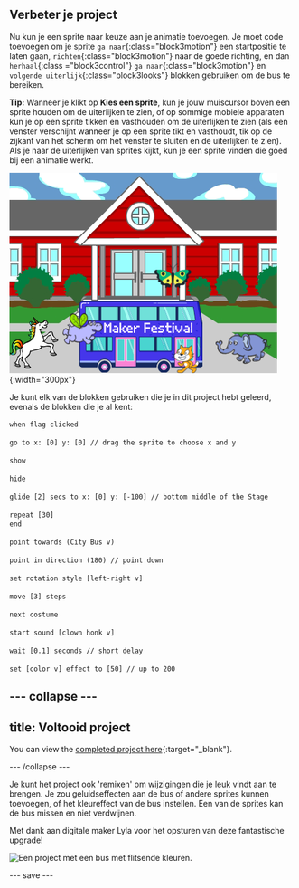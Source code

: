 ## Verbeter je project

Nu kun je een sprite naar keuze aan je animatie toevoegen. Je moet code toevoegen om je sprite `ga naar`{:class="block3motion"} een startpositie te laten gaan, `richten`{:class="block3motion"} naar de goede richting, en dan `herhaal`{:class ="block3control"} `ga naar`{:class="block3motion"} en `volgende uiterlijk`{:class="block3looks"} blokken gebruiken om de bus te bereiken.

**Tip:** Wanneer je klikt op **Kies een sprite**, kun je jouw muiscursor boven een sprite houden om de uiterlijken te zien, of op sommige mobiele apparaten kun je op een sprite tikken en vasthouden om de uiterlijken te zien (als een venster verschijnt wanneer je op een sprite tikt en vasthoudt, tik op de zijkant van het scherm om het venster te sluiten en de uiterlijken te zien). Als je naar de uiterlijken van sprites kijkt, kun je een sprite vinden die goed bij een animatie werkt.

![Andere sprites op weg naar een bus met "Maker Festival" tekst.](images/bus-upgrade.png){:width="300px"}

Je kunt elk van de blokken gebruiken die je in dit project hebt geleerd, evenals de blokken die je al kent:

```blocks3
when flag clicked

go to x: [0] y: [0] // drag the sprite to choose x and y

show

hide

glide [2] secs to x: [0] y: [-100] // bottom middle of the Stage

repeat [30]
end

point towards (City Bus v)

point in direction (180) // point down

set rotation style [left-right v]

move [3] steps

next costume

start sound [clown honk v]

wait [0.1] seconds // short delay

set [color v] effect to [50] // up to 200
```

--- collapse ---
---
title: Voltooid project
---

You can view the [completed project here](https://scratch.mit.edu/projects/724160134/){:target="_blank"}.

--- /collapse ---

Je kunt het project ook 'remixen' om wijzigingen die je leuk vindt aan te brengen. Je zou geluidseffecten aan de bus of andere sprites kunnen toevoegen, of het kleureffect van de bus instellen. Een van de sprites kan de bus missen en niet verdwijnen.

Met dank aan digitale maker Lyla voor het opsturen van deze fantastische upgrade!

![Een project met een bus met flitsende kleuren.](images/Lyla-bus.gif)

--- save ---
